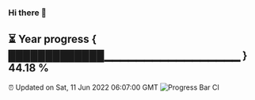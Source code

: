 ### Hi there 👋
⏳ Year progress { █████████████▁▁▁▁▁▁▁▁▁▁▁▁▁▁▁▁▁ } 44.18 %
---
⏰ Updated on Sat, 11 Jun 2022 06:07:00 GMT
![Progress Bar CI](https://github.com/Moyi321/Moyi321/workflows/Progress%20Bar%20CI/badge.svg)
